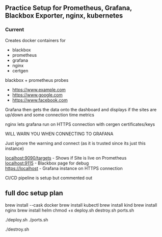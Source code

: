 ## Practice Setup for Prometheus, Grafana, Blackbox Exporter, nginx, kubernetes

### Current 

Creates docker containers for 
  - blackbox
  - prometheus
  - grafana
  - nginx
  - certgen

blackbox + prometheus probes 
  - https://www.example.com
  - https://www.google.com
  - https://www.facebook.com

Grafana then gets the data onto the dashboard and displays if the sites are up/down and some connection time metrics  
  
nginx lets grafana run on HTTPS connection with cergen certificates/keys  
  
WILL WARN YOU WHEN CONNECTING TO GRAFANA  
  
Just ignore the warning and connect (as it is trusted since its just this instance)  

[localhost:9090/targets](localhost:9090/targets) - Shows if Site is live on Prometheus  
[localhost:9115](localhost:9115/) - Blackbox page for debug  
[https://localhost](https://localhost) - Grafana instance on HTTPS connection

CI/CD pipeline is setup but commented out

## full doc setup plan

brew install --cask docker
brew install kubectl
brew install kind
brew install nginx
brew install helm
chmod +x deploy.sh destroy.sh ports.sh

./deploy.sh
./ports.sh

./destroy.sh

